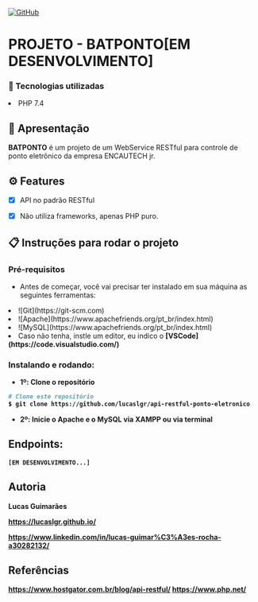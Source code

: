 <a href="./LICENSE">![GitHub](https://img.shields.io/badge/license-MIT-green)</a>

# PROJETO - BATPONTO[EM DESENVOLVIMENTO]

### :rocket: Tecnologias utilizadas

<li>PHP 7.4</li>

## :loudspeaker: Apresentação

**BATPONTO** é um projeto de um WebService RESTful para controle de ponto eletrônico da empresa ENCAUTECH jr.

## ⚙ Features

- [x] API no padrão RESTful 

- [x] Não utiliza frameworks, apenas PHP puro.

## :clipboard: Instruções para rodar o projeto

### Pré-requisitos

- Antes de começar, você vai precisar ter instalado em sua máquina as seguintes ferramentas:

<li>![Git](https://git-scm.com)</li>
<li>![Apache](https://www.apachefriends.org/pt_br/index.html)</li>
<li>![MySQL](https://www.apachefriends.org/pt_br/index.html)</li>
<li>Caso não tenha, instle um editor, eu indico o <b>[VSCode](https://code.visualstudio.com/)</li>

### Instalando e rodando:

- 1º: Clone o repositório
```bash
# Clone este repositório
$ git clone https://github.com/lucaslgr/api-restful-ponto-eletronico
```

- 2º: Inicie o Apache e o MySQL via XAMPP ou via terminal


## Endpoints:

    [EM DESENVOLVIMENTO...]

## Autoria

Lucas Guimarães

https://lucaslgr.github.io/

https://www.linkedin.com/in/lucas-guimar%C3%A3es-rocha-a30282132/

## Referências

https://www.hostgator.com.br/blog/api-restful/
https://www.php.net/